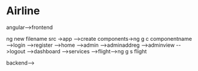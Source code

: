 # Airline
angular-->frontend

ng new filename
src
->app
  -->create components->ng g c componentname
    -->login
    -->register
    -->home
    -->admin
      -->adminaddreg
      -->adminview
   -->logout
   -->dashboard
 -->services
  -->flight-->ng g s flight
   
   backend-->
